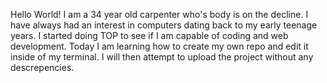 Hello World! I am a 34 year old carpenter who's body is on the decline. I have always had an interest in computers dating back to my early teenage years. I started doing TOP to see if I am capable of coding and web development. Today I am learning how to create my own repo and edit it inside of my terminal. I will then attempt to upload the project without any descrepencies.